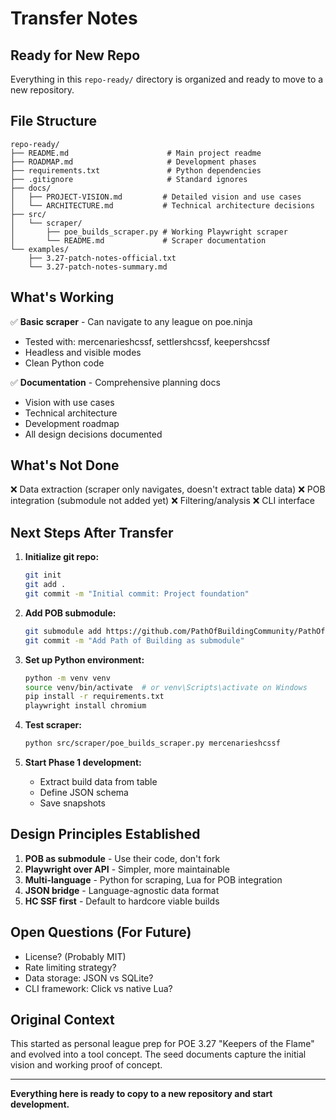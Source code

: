 # Transfer Notes

## Ready for New Repo

Everything in this `repo-ready/` directory is organized and ready to move to a new repository.

## File Structure

```
repo-ready/
├── README.md                      # Main project readme
├── ROADMAP.md                     # Development phases
├── requirements.txt               # Python dependencies
├── .gitignore                     # Standard ignores
├── docs/
│   ├── PROJECT-VISION.md         # Detailed vision and use cases
│   └── ARCHITECTURE.md           # Technical architecture decisions
├── src/
│   └── scraper/
│       ├── poe_builds_scraper.py # Working Playwright scraper
│       └── README.md             # Scraper documentation
└── examples/
    ├── 3.27-patch-notes-official.txt
    └── 3.27-patch-notes-summary.md

```

## What's Working

✅ **Basic scraper** - Can navigate to any league on poe.ninja
- Tested with: mercenarieshcssf, settlershcssf, keepershcssf
- Headless and visible modes
- Clean Python code

✅ **Documentation** - Comprehensive planning docs
- Vision with use cases
- Technical architecture
- Development roadmap
- All design decisions documented

## What's Not Done

❌ Data extraction (scraper only navigates, doesn't extract table data)
❌ POB integration (submodule not added yet)
❌ Filtering/analysis
❌ CLI interface

## Next Steps After Transfer

1. **Initialize git repo:**
   ```bash
   git init
   git add .
   git commit -m "Initial commit: Project foundation"
   ```

2. **Add POB submodule:**
   ```bash
   git submodule add https://github.com/PathOfBuildingCommunity/PathOfBuilding pob
   git commit -m "Add Path of Building as submodule"
   ```

3. **Set up Python environment:**
   ```bash
   python -m venv venv
   source venv/bin/activate  # or venv\Scripts\activate on Windows
   pip install -r requirements.txt
   playwright install chromium
   ```

4. **Test scraper:**
   ```bash
   python src/scraper/poe_builds_scraper.py mercenarieshcssf
   ```

5. **Start Phase 1 development:**
   - Extract build data from table
   - Define JSON schema
   - Save snapshots

## Design Principles Established

1. **POB as submodule** - Use their code, don't fork
2. **Playwright over API** - Simpler, more maintainable
3. **Multi-language** - Python for scraping, Lua for POB integration
4. **JSON bridge** - Language-agnostic data format
5. **HC SSF first** - Default to hardcore viable builds

## Open Questions (For Future)

- License? (Probably MIT)
- Rate limiting strategy?
- Data storage: JSON vs SQLite?
- CLI framework: Click vs native Lua?

## Original Context

This started as personal league prep for POE 3.27 "Keepers of the Flame" and evolved into a tool concept. The seed documents capture the initial vision and working proof of concept.

---

**Everything here is ready to copy to a new repository and start development.**
